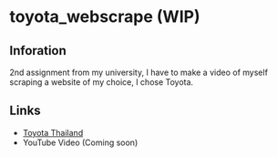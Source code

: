 # toyota_webscrape (WIP)
## Inforation
2nd assignment from my university, I have to make a video of myself scraping a website of my choice, I chose Toyota.
## Links
- [Toyota Thailand](https://www.toyota.co.th)
- YouTube Video (Coming soon)
